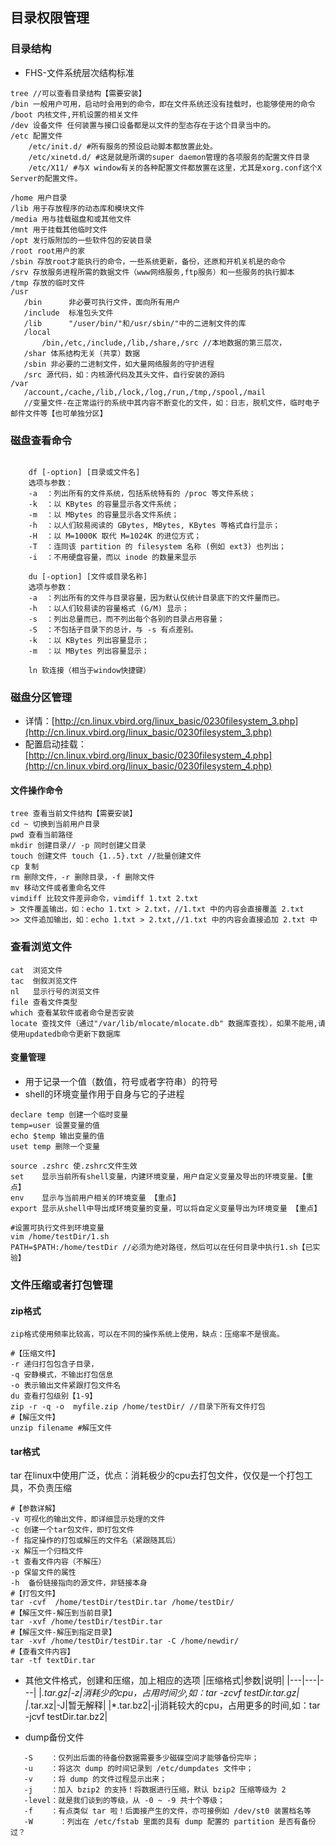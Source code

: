 ## 目录权限管理
### 目录结构
- FHS-文件系统层次结构标准
```
tree //可以查看目录结构【需要安装】
/bin 一般用户可用，启动时会用到的命令，即在文件系统还没有挂载时，也能够使用的命令
/boot 内核文件,开机设置的相关文件
/dev 设备文件 任何装置与接口设备都是以文件的型态存在于这个目录当中的。
/etc 配置文件
    /etc/init.d/ #所有服务的预设启动脚本都放置此处。
    /etc/xinetd.d/ #这是就是所谓的super daemon管理的各项服务的配置文件目录
    /etc/X11/ #与X window有关的各种配置文件都放置在这里，尤其是xorg.conf这个X Server的配置文件。

/home 用户目录
/lib 用于存放程序的动态库和模块文件
/media 用与挂载磁盘和或其他文件
/mnt 用于挂载其他临时文件
/opt 发行版附加的一些软件包的安装目录
/root root用户的家
/sbin 存放root才能执行的命令，一些系统更新，备份，还原和开机关机是的命令
/srv 存放服务进程所需的数据文件（www网络服务,ftp服务）和一些服务的执行脚本
/tmp 存放的临时文件
/usr 
   /bin      非必要可执行文件，面向所有用户
   /include  标准包头文件
   /lib      "/user/bin/"和/usr/sbin/"中的二进制文件的库
   /local 
       /bin,/etc,/include,/lib,/share,/src //本地数据的第三层次，
   /shar 体系结构无关（共享）数据
   /sbin 非必要的二进制文件，如大量网络服务的守护进程
   /src 源代码，如：内核源代码及其头文件，自行安装的源码
/var
   /account,/cache,/lib,/lock,/log,/run,/tmp,/spool,/mail
   //变量文件-在正常运行的系统中其内容不断变化的文件，如：日志，脱机文件，临时电子邮件文件等【也可单独分区】
```
### 磁盘查看命令
```angular2html

    df [-option] [目录或文件名]
    选项与参数：
    -a  ：列出所有的文件系统，包括系统特有的 /proc 等文件系统；
    -k  ：以 KBytes 的容量显示各文件系统；
    -m  ：以 MBytes 的容量显示各文件系统；
    -h  ：以人们较易阅读的 GBytes, MBytes, KBytes 等格式自行显示；
    -H  ：以 M=1000K 取代 M=1024K 的进位方式；
    -T  ：连同该 partition 的 filesystem 名称 (例如 ext3) 也列出；
    -i  ：不用硬盘容量，而以 inode 的数量来显示
    
    du [-option] [文件或目录名称]
    选项与参数：
    -a  ：列出所有的文件与目录容量，因为默认仅统计目录底下的文件量而已。
    -h  ：以人们较易读的容量格式 (G/M) 显示；
    -s  ：列出总量而已，而不列出每个各别的目录占用容量；
    -S  ：不包括子目录下的总计，与 -s 有点差别。
    -k  ：以 KBytes 列出容量显示；
    -m  ：以 MBytes 列出容量显示；
    
    ln 软连接（相当于window快捷键）

```
### 磁盘分区管理
- 详情：[http://cn.linux.vbird.org/linux_basic/0230filesystem_3.php](http://cn.linux.vbird.org/linux_basic/0230filesystem_3.php)
- 配置启动挂载：[http://cn.linux.vbird.org/linux_basic/0230filesystem_4.php](http://cn.linux.vbird.org/linux_basic/0230filesystem_4.php)
#### 文件操作命令

```
tree 查看当前文件结构【需要安装】
cd ~ 切换到当前用户目录
pwd 查看当前路径
mkdir 创建目录// -p 同时创建父目录
touch 创建文件 touch {1..5}.txt //批量创建文件
cp 复制
rm 删除文件，-r 删除目录，-f 删除文件
mv 移动文件或者重命名文件
vimdiff 比较文件差异命令，vimdiff 1.txt 2.txt
> 文件覆盖输出，如：echo 1.txt > 2.txt，//1.txt 中的内容会直接覆盖 2.txt
>> 文件追加输出，如：echo 1.txt > 2.txt,//1.txt 中的内容会直接追加 2.txt 中
```
### 查看浏览文件
```
cat  浏览文件
tac  倒叙浏览文件
nl   显示行号的浏览文件
file 查看文件类型
which 查看某软件或者命令是否安装
locate 查找文件（通过"/var/lib/mlocate/mlocate.db" 数据库查找），如果不能用,请使用updatedb命令更新下数据库
```
#### 变量管理
- 用于记录一个值（数值，符号或者字符串）的符号
- shell的环境变量作用于自身与它的子进程
```
declare temp 创建一个临时变量
temp=user 设置变量的值
echo $temp 输出变量的值
uset temp 删除一个变量

source .zshrc 使.zshrc文件生效
set    显示当前所有shell变量，内建环境变量，用户自定义变量及导出的环境变量。【重点】
env    显示与当前用户相关的环境变量 【重点】
export 显示从shell中导出成环境变量的变量，可以将自定义变量导出为环境变量 【重点】

#设置可执行文件到环境变量
vim /home/testDir/1.sh 
PATH=$PATH:/home/testDir //必须为绝对路径，然后可以在任何目录中执行1.sh【已实验】
```

### 文件压缩或者打包管理
#### zip格式
    zip格式使用频率比较高，可以在不同的操作系统上使用，缺点：压缩率不是很高。
```
#【压缩文件】
-r 递归打包包含子目录，
-q 安静模式，不输出打包信息
-o 表示输出文件紧跟打包文件名
du 查看打包级别【1-9】
zip -r -q -o  myfile.zip /home/testDir/ //目录下所有文件打包
#【解压文件】
unzip filename #解压文件
```
#### tar格式
tar 在linux中使用广泛，优点：消耗极少的cpu去打包文件，仅仅是一个打包工具，不负责压缩
```shell
#【参数详解】
-v 可视化的输出文件，即详细显示处理的文件
-c 创建一个tar包文件，即打包文件
-f 指定操作的打包或解压的文件名（紧跟随其后）
-x 解压一个归档文件
-t 查看文件内容（不解压）
-p 保留文件的属性
-h  备份链接指向的源文件，非链接本身
#【打包文件】
tar -cvf  /home/testDir/testDir.tar /home/testDir/ 
#【解压文件-解压到当前目录】
tar -xvf /home/testDir/testDir.tar
#【解压文件-解压到指定目录】
tar -xvf /home/testDir/testDir.tar -C /home/newdir/
#【查看文件内容】
tar -tf textDir.tar
```
- 其他文件格式，创建和压缩，加上相应的选项
|压缩格式|参数|说明|
|---|---|---|
|*.tar.gz|-z|消耗少的cpu，占用时间少,如：tar -zcvf testDir.tar.gz|
|*.tar.xz|-J|暂无解释|
|*.tar.bz2|-j|消耗较大的cpu，占用更多的时间,如：tar -jcvf testDir.tar.bz2|

- dump备份文件
 ```angular2html
    -S    ：仅列出后面的待备份数据需要多少磁碟空间才能够备份完毕；
    -u    ：将这次 dump 的时间记录到 /etc/dumpdates 文件中；
    -v    ：将 dump 的文件过程显示出来；
    -j    ：加入 bzip2 的支持！将数据进行压缩，默认 bzip2 压缩等级为 2
    -level：就是我们谈到的等级，从 -0 ~ -9 共十个等级；
    -f    ：有点类似 tar 啦！后面接产生的文件，亦可接例如 /dev/st0 装置档名等
    -W      ：列出在 /etc/fstab 里面的具有 dump 配置的 partition 是否有备份过？
 ```



